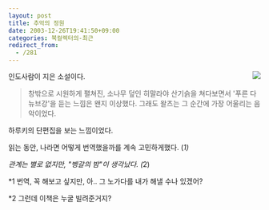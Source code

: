 ```yaml
---
layout: post
title: 추억의 정원
date: 2003-12-26T19:41:50+09:00
categories: 북컬렉터의-최근
redirect_from:
  - /281
---
```


<a href="http://www.bandibook.com/search/subject_view.php?code=2334259" target="bb"><img src="http://www.bandibook.com/largeimage/2334259.jpg" align="right" /></a>인도사람이 지은 소설이다.

> 창밖으로 시원하게 펼쳐진, 소나무 덮인 히말라야 산기슭을 쳐다보면서 '푸른 다뉴브강'을 듣는 느낌은 왠지 이상했다. 그래도 왈츠는 그 순간에 가장 어울리는 음악이었다.

하루키의 단편집을 보는 느낌이었다.

읽는 동안, 나라면 어떻게 번역했을까를 계속 고민하게했다. (<em>1)

관계는 별로 없지만, "벵갈의 밤"이 생각났다. (</em>2)

*1 번역, 꼭 해보고 싶지만, 아.. 그 노가다를 내가 해낼 수나 있겠어?

*2 그런데 이책은 누굴 빌려준거지?
